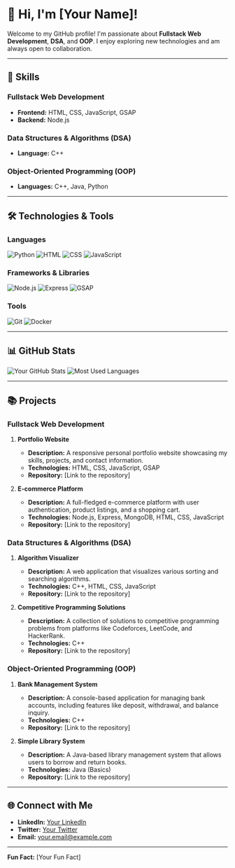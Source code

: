 # 👋 Hi, I'm [Your Name]!

Welcome to my GitHub profile! I'm passionate about **Fullstack Web Development**, **DSA**, and **OOP**. I enjoy exploring new technologies and am always open to collaboration.

---

## 🚀 Skills

### Fullstack Web Development
- **Frontend:** HTML, CSS, JavaScript, GSAP
- **Backend:** Node.js

### Data Structures & Algorithms (DSA)
- **Language:** C++

### Object-Oriented Programming (OOP)
- **Languages:** C++, Java, Python

---




## 🛠️ Technologies & Tools

### Languages
![Python](https://img.shields.io/badge/-Python-3776AB?style=flat&logo=python&logoColor=white)
![HTML](https://img.shields.io/badge/-HTML-E34F26?style=flat&logo=html5&logoColor=white)
![CSS](https://img.shields.io/badge/-CSS-1572B6?style=flat&logo=css3&logoColor=white)
![JavaScript](https://img.shields.io/badge/-JavaScript-F7DF1E?style=flat&logo=javascript&logoColor=white)

### Frameworks & Libraries
![Node.js](https://img.shields.io/badge/-Node.js-339933?style=flat&logo=node.js&logoColor=white)
![Express](https://img.shields.io/badge/-Express-000000?style=flat&logo=express&logoColor=white)
![GSAP](https://img.shields.io/badge/-GSAP-88CE02?style=flat&logo=greensock&logoColor=white)

### Tools
![Git](https://img.shields.io/badge/-Git-F05032?style=flat&logo=git&logoColor=white)
![Docker](https://img.shields.io/badge/-Docker-2496ED?style=flat&logo=docker&logoColor=white)

---

## 📊 GitHub Stats

![Your GitHub Stats](https://github-readme-stats.vercel.app/api?username=YourUsername&show_icons=true&theme=radical)
![Most Used Languages](https://github-readme-stats.vercel.app/api/top-langs/?username=YourUsername&layout=compact&theme=radical)

---
## 📚 Projects

### Fullstack Web Development
1. **Portfolio Website**
   - **Description:** A responsive personal portfolio website showcasing my skills, projects, and contact information.
   - **Technologies:** HTML, CSS, JavaScript, GSAP
   - **Repository:** [Link to the repository]

2. **E-commerce Platform**
   - **Description:** A full-fledged e-commerce platform with user authentication, product listings, and a shopping cart.
   - **Technologies:** Node.js, Express, MongoDB, HTML, CSS, JavaScript
   - **Repository:** [Link to the repository]

### Data Structures & Algorithms (DSA)
1. **Algorithm Visualizer**
   - **Description:** A web application that visualizes various sorting and searching algorithms.
   - **Technologies:** C++, HTML, CSS, JavaScript
   - **Repository:** [Link to the repository]

2. **Competitive Programming Solutions**
   - **Description:** A collection of solutions to competitive programming problems from platforms like Codeforces, LeetCode, and HackerRank.
   - **Technologies:** C++
   - **Repository:** [Link to the repository]

### Object-Oriented Programming (OOP)
1. **Bank Management System**
   - **Description:** A console-based application for managing bank accounts, including features like deposit, withdrawal, and balance inquiry.
   - **Technologies:** C++
   - **Repository:** [Link to the repository]

2. **Simple Library System**
   - **Description:** A Java-based library management system that allows users to borrow and return books.
   - **Technologies:** Java (Basics)
   - **Repository:** [Link to the repository]

---

## 🌐 Connect with Me
- **LinkedIn:** [Your LinkedIn](https://www.linkedin.com/in/your-profile/)
- **Twitter:** [Your Twitter](https://twitter.com/your-handle)
- **Email:** your.email@example.com

---

**Fun Fact:** [Your Fun Fact]

